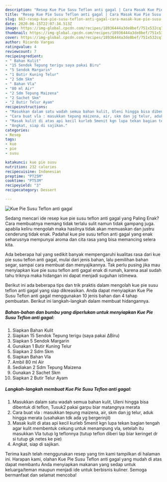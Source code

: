 ```yaml
---
description: "Resep Kue Pie Susu Teflon anti gagal | Cara Masak Kue Pie Susu Teflon anti gagal Yang Mudah Dan Praktis"
title: "Resep Kue Pie Susu Teflon anti gagal | Cara Masak Kue Pie Susu Teflon anti gagal Yang Mudah Dan Praktis"
slug: 663-resep-kue-pie-susu-teflon-anti-gagal-cara-masak-kue-pie-susu-teflon-anti-gagal-yang-mudah-dan-praktis
date: 2020-06-15T22:07:34.513Z
image: https://img-global.cpcdn.com/recipes/18936444a3de8bef/751x532cq70/kue-pie-susu-teflon-anti-gagal-foto-resep-utama.jpg
thumbnail: https://img-global.cpcdn.com/recipes/18936444a3de8bef/751x532cq70/kue-pie-susu-teflon-anti-gagal-foto-resep-utama.jpg
cover: https://img-global.cpcdn.com/recipes/18936444a3de8bef/751x532cq70/kue-pie-susu-teflon-anti-gagal-foto-resep-utama.jpg
author: Ricardo Vargas
ratingvalue: 4
reviewcount: 7
recipeingredient:
- " Bahan Kulit"
- "15 Sendok Tepung terigu saya pakai Biru"
- "5 Sendok Margarin"
- "1 Butir Kuning Telur"
- "2 Sdm Skm"
- " Bahan Vla"
- "80 ml Air"
- "2 Sdm Tepung Maizena"
- "2 Sachet Skm"
- "2 Butir Telur Ayam"
recipeinstructions:
- "Masukkan dalam satu wadah semua bahan kulit, Uleni hingga bisa dibentuk di teflon, Tusuk2 pakai garpu biar matangnya merata"
- "Cara buat vla : masukkan tepung maizena, air, skm dan jg telur, aduk hingga merata (usahakan tdk ada yg bergerinjil)"
- "Masak kulit di atas api kecil kurleb 5menit kgn lupa tekan bagian tengah agar kulit membentuk cekung untuk menampung vla, setelah itu masukkan Vla tutup lg teflonnya (tutup teflon diberi lap biar keringet dr si tutup gk netes ke pie)"
- "Angkat, siap di sajikan."
categories:
- Resep
tags:
- kue
- pie
- susu

katakunci: kue pie susu 
nutrition: 232 calories
recipecuisine: Indonesian
preptime: "PT25M"
cooktime: "PT53M"
recipeyield: "3"
recipecategory: Dessert

---
```



![Kue Pie Susu Teflon anti gagal](https://img-global.cpcdn.com/recipes/18936444a3de8bef/751x532cq70/kue-pie-susu-teflon-anti-gagal-foto-resep-utama.jpg)

Sedang mencari ide resep kue pie susu teflon anti gagal yang Paling Enak? Cara membuatnya memang tidak terlalu sulit namun tidak gampang juga. apabila keliru mengolah maka hasilnya tidak akan memuaskan dan justru cenderung tidak enak. Padahal kue pie susu teflon anti gagal yang enak seharusnya mempunyai aroma dan cita rasa yang bisa memancing selera kita.

Ada beberapa hal yang sedikit banyak mempengaruhi kualitas rasa dari kue pie susu teflon anti gagal, mulai dari jenis bahan, lalu pemilihan bahan segar, sampai cara membuat dan menyajikannya. Tak perlu pusing jika mau menyiapkan kue pie susu teflon anti gagal enak di rumah, karena asal sudah tahu triknya maka hidangan ini dapat menjadi suguhan istimewa.




Berikut ini ada beberapa tips dan trik praktis dalam mengolah kue pie susu teflon anti gagal yang siap dikreasikan. Anda dapat menyiapkan Kue Pie Susu Teflon anti gagal menggunakan 10 jenis bahan dan 4 tahap pembuatan. Berikut ini langkah-langkah dalam membuat hidangannya.

<!--inarticleads1-->

##### Bahan-bahan dan bumbu yang diperlukan untuk menyiapkan Kue Pie Susu Teflon anti gagal:

1. Siapkan  Bahan Kulit
1. Siapkan 15 Sendok Tepung terigu (saya pakai ΔBiru)
1. Siapkan 5 Sendok Margarin
1. Gunakan 1 Butir Kuning Telur
1. Siapkan 2 Sdm Skm
1. Siapkan  Bahan Vla
1. Ambil 80 ml Air
1. Sediakan 2 Sdm Tepung Maizena
1. Gunakan 2 Sachet Skm
1. Siapkan 2 Butir Telur Ayam




<!--inarticleads2-->

##### Langkah-langkah membuat Kue Pie Susu Teflon anti gagal:

1. Masukkan dalam satu wadah semua bahan kulit, Uleni hingga bisa dibentuk di teflon, Tusuk2 pakai garpu biar matangnya merata
1. Cara buat vla : masukkan tepung maizena, air, skm dan jg telur, aduk hingga merata (usahakan tdk ada yg bergerinjil)
1. Masak kulit di atas api kecil kurleb 5menit kgn lupa tekan bagian tengah agar kulit membentuk cekung untuk menampung vla, setelah itu masukkan Vla tutup lg teflonnya (tutup teflon diberi lap biar keringet dr si tutup gk netes ke pie)
1. Angkat, siap di sajikan.




Terima kasih telah menggunakan resep yang tim kami tampilkan di halaman ini. Harapan kami, olahan Kue Pie Susu Teflon anti gagal yang mudah di atas dapat membantu Anda menyiapkan makanan yang sedap untuk keluarga/teman maupun menjadi ide untuk berbisnis kuliner. Semoga bermanfaat dan selamat mencoba!
